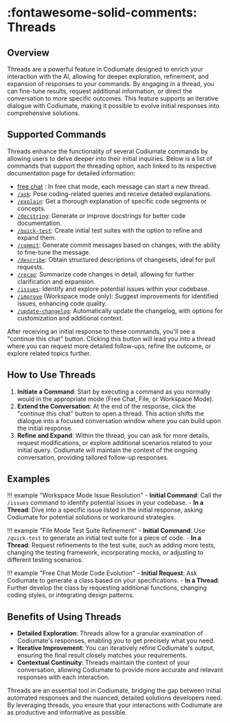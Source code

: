 # :fontawesome-solid-comments: Threads

## Overview
Threads are a powerful feature in Codiumate designed to enrich your interaction with the AI, allowing for deeper exploration, refinement, and expansion of responses to your commands. By engaging in a thread, you can fine-tune results, request additional information, or direct the conversation to more specific outcomes. This feature supports an iterative dialogue with Codiumate, making it possible to evolve initial responses into comprehensive solutions.

## Supported Commands
Threads enhance the functionality of several Codiumate commands by allowing users to delve deeper into their initial inquiries. Below is a list of commands that support the threading option, each linked to its respective documentation page for detailed information:

- [free chat](./modes/free-chat.md) : In free chat mode, each message can start a new thread.
- [`/ask`](./commands/ask.md): Pose coding-related queries and receive detailed explanations.
- [`/explain`](./commands/explain.md): Get a thorough explanation of specific code segments or concepts.
- [`/docstring`](./commands/docstring.md): Generate or improve docstrings for better code documentation.
- [`/quick-test`](./commands/quick-test.md): Create initial test suites with the option to refine and expand them.
- [`/commit`](./commands/commit.md): Generate commit messages based on changes, with the ability to fine-tune the message.
- [`/describe`](./commands/describe.md): Obtain structured descriptions of changesets, ideal for pull requests.
- [`/recap`](./commands/recap.md): Summarize code changes in detail, allowing for further clarification and expansion.
- [`/issues`](./commands/issues.md): Identify and explore potential issues within your codebase.
- [`/improve`](./commands/improve.md) (Workspace mode only): Suggest improvements for identified issues, enhancing code quality.
- [`/update-changelog`](./commands/update-changelog.md): Automatically update the changelog, with options for customization and additional context.

After receiving an initial response to these commands, you'll see a "continue this chat" button. Clicking this button will lead you into a thread where you can request more detailed follow-ups, refine the outcome, or explore related topics further.


## How to Use Threads

1. **Initiate a Command**: Start by executing a command as you normally would in the appropriate mode (Free Chat, File, or Workspace Mode).
2. **Extend the Conversation**: At the end of the response, click the "continue this chat" button to open a thread. This action shifts the dialogue into a focused conversation window where you can build upon the initial response.
3. **Refine and Expand**: Within the thread, you can ask for more details, request modifications, or explore additional scenarios related to your initial query. Codiumate will maintain the context of the ongoing conversation, providing tailored follow-up responses.

## Examples

!!! example "Workspace Mode Issue Resolution"
    - **Initial Command**: Call the `/issues` command to identify potential issues in your codebase.
    - **In a Thread**: Dive into a specific issue listed in the initial response, asking Codiumate for potential solutions or workaround strategies.

!!! example "File Mode Test Suite Refinement"
    - **Initial Command**: Use `/quick-test` to generate an initial test suite for a piece of code.
    - **In a Thread**: Request refinements to the test suite, such as adding more tests, changing the testing framework, incorporating mocks, or adjusting to different testing scenarios.

!!! example "Free Chat Mode Code Evolution"
    - **Initial Request**: Ask Codiumate to generate a class based on your specifications.
    - **In a Thread**: Further develop the class by requesting additional functions, changing coding styles, or integrating design patterns.

## Benefits of Using Threads

- **Detailed Exploration**: Threads allow for a granular examination of Codiumate's responses, enabling you to get precisely what you need.
- **Iterative Improvement**: You can iteratively refine Codiumate's output, ensuring the final result closely matches your requirements.
- **Contextual Continuity**: Threads maintain the context of your conversation, allowing Codiumate to provide more accurate and relevant responses with each interaction.

Threads are an essential tool in Codiumate, bridging the gap between initial automated responses and the nuanced, detailed solutions developers need. By leveraging threads, you ensure that your interactions with Codiumate are as productive and informative as possible.
